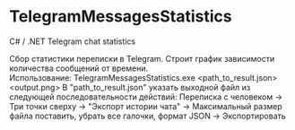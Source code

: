 # TelegramMessagesStatistics
C# / .NET Telegram chat statistics

Сбор статистики переписки в Telegram. Строит график зависимости количества сообщений от времени.
<br>
Использование: TelegramMessagesStatistics.exe <path_to_result.json> <output.png>
В "path_to_result.json" указать выходной файл из следующей последовательности действий:
Переписка с человеком -> Три точки сверху -> "Экспорт истории чата" -> Максимальный размер файла поставить, убрать все галочки, формат JSON -> Экспортировать
